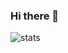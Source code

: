 ### Hi there 👋

![stats](https://github-readme-stats.vercel.app/api?username=xmariodominguez&show_icons=true&count_private=true&theme=ocean_dark)
<!--
**xMarioDominguez/xmariodominguez** is a ✨ _special_ ✨ repository because its `README.md` (this file) appears on your GitHub profile.

Here are some ideas to get you started:

- 🔭 I’m currently working on ...
- 🌱 I’m currently learning ...
- 👯 I’m looking to collaborate on ...
- 🤔 I’m looking for help with ...
- 💬 Ask me about ...
- 📫 How to reach me: ...
- 😄 Pronouns: ...
- ⚡ Fun fact: ...
-->
